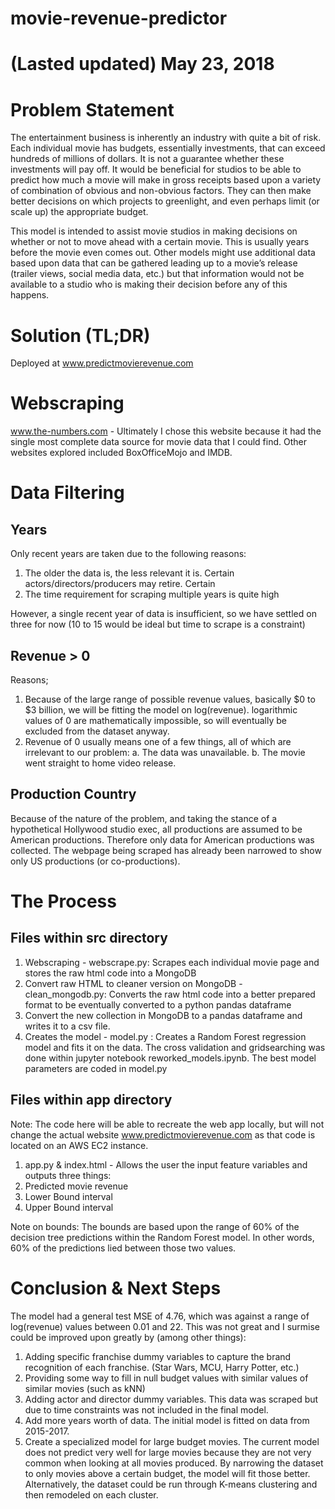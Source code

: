 # movie-revenue-predictor

# (Lasted updated) May 23, 2018

# Problem Statement
The entertainment business is inherently an industry with quite a bit of risk. Each individual movie has budgets, essentially investments, that can exceed hundreds of millions of dollars. It is not a guarantee whether these investments will pay off. It would be beneficial for studios to be able to predict how much a movie will make in gross receipts based upon a variety of combination of obvious and non-obvious factors. They can then make better decisions on which projects to greenlight, and even perhaps limit (or scale up) the appropriate budget.

This model is intended to assist movie studios in making decisions on whether or not to move ahead with a certain movie. This is usually years before the movie even comes out. Other models might use additional data based upon data that can be gathered leading up to a movie’s release (trailer views, social media data, etc.) but that information would not be available to a studio who is making their decision before any of this happens.

# Solution (TL;DR)
Deployed at www.predictmovierevenue.com

# Webscraping

www.the-numbers.com - Ultimately I chose this website
because it had the single most complete data source
for movie data that I could find. Other websites
explored included BoxOfficeMojo and IMDB.

# Data Filtering

## Years
Only recent years are taken due to the following reasons:
  1. The older the data is, the less relevant it is. Certain actors/directors/producers may retire. Certain
  2. The time requirement for scraping multiple years is quite high

However, a single recent year of data is insufficient, so we have settled on
three for now (10 to 15 would be ideal but time to scrape is a constraint)

## Revenue > 0
Reasons;
  1. Because of the large range of possible revenue values, basically $0 to
    $3 billion, we will be fitting the model on log(revenue). logarithmic values of
    0 are mathematically impossible, so will eventually be excluded from the
    dataset anyway.
  2. Revenue of 0 usually means one of a few things, all of which are irrelevant
    to our problem:
    a. The data was unavailable.
    b. The movie went straight to home video release.

## Production Country
Because of the nature of the problem, and taking the stance of a hypothetical Hollywood studio exec, all productions are assumed to be American productions.
Therefore only data for American productions was collected. The webpage being scraped has already been narrowed to show only US productions (or co-productions).

# The Process

## Files within src directory
1. Webscraping - webscrape.py: Scrapes each individual movie page and stores the raw html code
into a MongoDB   
2. Convert raw HTML to cleaner version on MongoDB -
clean_mongodb.py: Converts the raw html code into a
better prepared format to be eventually converted to
a python pandas dataframe
3. Convert the new collection in MongoDB to a pandas
dataframe and writes it to a csv file.
4. Creates the model - model.py : Creates a Random Forest regression model and fits it on the data.
The cross validation and gridsearching was done within jupyter notebook reworked_models.ipynb. The
best model parameters are coded in model.py

## Files within app directory
Note: The code here will be able to recreate the
web app locally, but will not change the actual website www.predictmovierevenue.com as that code
is located on an AWS EC2 instance.

1. app.py & index.html - Allows the user the input
feature variables and outputs three things:
  1. Predicted movie revenue
  2. Lower Bound interval
  3. Upper Bound interval

Note on bounds: The bounds are based upon the range
of 60% of the decision tree predictions within the
Random Forest model. In other words, 60% of the predictions lied between those two values.

# Conclusion & Next Steps
The model had a general test MSE of 4.76, which was against a range of log(revenue) values between 0.01 and 22. This was not great and I surmise could be
improved upon greatly by (among other things):
1. Adding specific franchise dummy variables to capture the brand recognition of each franchise. (Star Wars, MCU, Harry Potter, etc.)
2. Providing some way to fill in null budget values
with similar values of similar movies (such as kNN)
3. Adding actor and director dummy variables. This data was scraped but due to time constraints was not included in the final model.
4. Add more years worth of data. The initial model
is fitted on data from 2015-2017.
5. Create a specialized model for large budget movies. The current model
does not predict very well for large movies because they are not very common
when looking at all movies produced. By narrowing the dataset to only movies
above a certain budget, the model will fit those better. Alternatively, the dataset
could be run through K-means clustering and then remodeled on each cluster.
